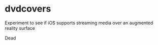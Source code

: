 # dvdcovers
Experiment to see if iOS supports streaming media over an augmented reality surface

Dead 
